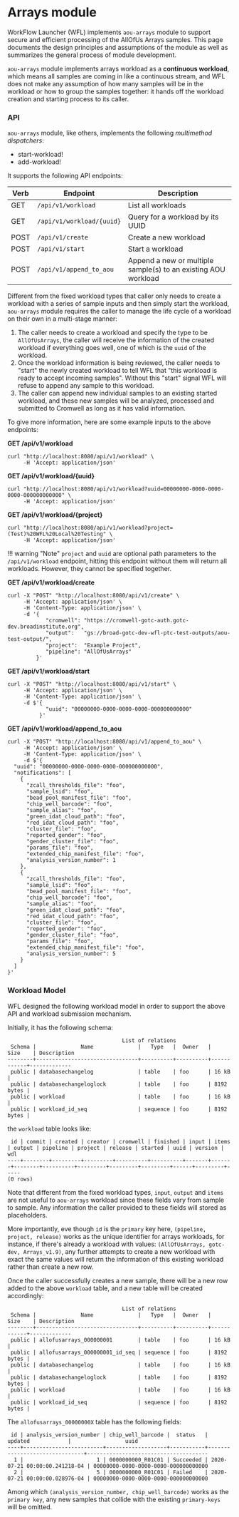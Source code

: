 # Arrays module

WorkFlow Launcher (WFL) implements `aou-arrays` module to
support secure and efficient processing of the AllOfUs Arrays
samples. This page documents the design principles and assumptions
of the module as well as summarizes the general process of module
development.

`aou-arrays` module implements arrays workload as a **continuous workload**, which
means all samples are coming in like a continuous stream, and WFL does not make
any assumption of how many samples will be in the workload or how to group the
samples together: it hands off the workload creation and starting process to its
caller.

### API

`aou-arrays` module, like others, implements the following _multimethod dispatchers_:

- start-workload!
- add-workload!

It supports the following API endpoints:

| Verb   | Endpoint                       | Description                                                    |
|--------|--------------------------------|----------------------------------------------------------------|
| GET    | `/api/v1/workload`             | List all workloads                                             |
| GET    | `/api/v1/workload/{uuid}`      | Query for a workload by its UUID                               |
| POST   | `/api/v1/create`               | Create a new workload                                          |
| POST   | `/api/v1/start`                | Start a workload                                |
| POST   | `/api/v1/append_to_aou`        | Append a new or multiple sample(s) to an existing AOU workload |

Different from the fixed workload types that caller only needs to create a workload with a series of sample inputs and
then simply start the workload, `aou-arrays` module requires the caller to manage the life cycle of a workload on their
own in a multi-stage manner:

1. The caller needs to create a workload and specify the type to be `AllOfUsArrays`, the caller will receive the
information of the created workload if everything goes well, one of which is the `uuid` of the workload.
2. Once the workload information is being reviewed, the caller needs to "start" the newly created workload to
tell WFL that "this workload is ready to accept incoming samples". Without this "start" signal WFL will
refuse to append any sample to this workload.
3. The caller can append new individual samples to an existing started workload, and these new samples will be
analyzed, processed and submitted to Cromwell as long as it has valid information.

To give more information, here are some example inputs to the above endpoints:

**GET /api/v1/workload**

```shell
curl "http://localhost:8080/api/v1/workload" \
     -H 'Accept: application/json'
```

**GET /api/v1/workload/{uuid}**

```shell
curl "http://localhost:8080/api/v1/workload?uuid=00000000-0000-0000-0000-000000000000" \
     -H 'Accept: application/json'
```

**GET /api/v1/workload/{project}**

```shell
curl "http://localhost:8080/api/v1/workload?project=(Test)%20WFL%20Local%20Testing" \
     -H 'Accept: application/json'
```

!!! warning "Note"
    `project` and `uuid` are optional path parameters to the `/api/v1/workload` endpoint, 
    hitting this endpoint without them will return all workloads. However, they cannot be specified
    together.

**GET /api/v1/workload/create**

```shell
curl -X "POST" "http://localhost:8080/api/v1/create" \
     -H 'Accept: application/json' \
     -H 'Content-Type: application/json' \
     -d '{
            "cromwell": "https://cromwell-gotc-auth.gotc-dev.broadinstitute.org",
            "output":   "gs://broad-gotc-dev-wfl-ptc-test-outputs/aou-test-output/",
            "project":  "Example Project",
            "pipeline": "AllOfUsArrays"
         }'
```

**GET /api/v1/workload/start**

```shell
curl -X "POST" "http://localhost:8080/api/v1/start" \
     -H 'Accept: application/json' \
     -H 'Content-Type: application/json' \
     -d $'{
            "uuid": "00000000-0000-0000-0000-000000000000"
          }'
```

**GET /api/v1/workload/append_to_aou**

```shell
curl -X "POST" "http://localhost:8080/api/v1/append_to_aou" \
     -H 'Accept: application/json' \
     -H 'Content-Type: application/json' \
     -d $'{
  "uuid": "00000000-0000-0000-0000-000000000000",
  "notifications": [
    {
      "zcall_thresholds_file": "foo",
      "sample_lsid": "foo",
      "bead_pool_manifest_file": "foo",
      "chip_well_barcode": "foo",
      "sample_alias": "foo",
      "green_idat_cloud_path": "foo",
      "red_idat_cloud_path": "foo",
      "cluster_file": "foo",
      "reported_gender": "foo",
      "gender_cluster_file": "foo",
      "params_file": "foo",
      "extended_chip_manifest_file": "foo",
      "analysis_version_number": 1
    },
    {
      "zcall_thresholds_file": "foo",
      "sample_lsid": "foo",
      "bead_pool_manifest_file": "foo",
      "chip_well_barcode": "foo",
      "sample_alias": "foo",
      "green_idat_cloud_path": "foo",
      "red_idat_cloud_path": "foo",
      "cluster_file": "foo",
      "reported_gender": "foo",
      "gender_cluster_file": "foo",
      "params_file": "foo",
      "extended_chip_manifest_file": "foo",
      "analysis_version_number": 5
    }
  ]
}'
```

### Workload Model

WFL designed the following workload model in order to support the above API and workload submission mechanism.

Initially, it has the following schema:

```
                                    List of relations
 Schema |              Name              |   Type   |  Owner   |    Size    | Description
--------+--------------------------------+----------+----------+------------+-------------
 public | databasechangelog              | table    | foo      | 16 kB      |
 public | databasechangeloglock          | table    | foo      | 8192 bytes |
 public | workload                       | table    | foo      | 16 kB      |
 public | workload_id_seq                | sequence | foo      | 8192 bytes |
```

the `workload` table looks like:

```
 id | commit | created | creator | cromwell | finished | input | items | output | pipeline | project | release | started | uuid | version | wdl
----+--------+---------+---------+----------+----------+-------+-------+--------+----------+---------+---------+---------+------+---------+-----
(0 rows)
```

Note that different from the fixed workload types, `input`, `output` and `items` are not useful to `aou-arrays` workload
since these fields vary from sample to sample. Any information the caller provided to these fields will stored as
placeholders.

More importantly, eve though `id` is the `primary` key here, `(pipeline, project, release)` works as the
unique identifier for arrays workloads, for instance, if there's already a workload with values:
`(AllOfUsArrays, gotc-dev, Arrays_v1.9)`, any further attempts to create a new workload with exact the same values
will return the information of this existing workload rather than create a new row.

Once the caller successfully creates a new sample, there will be a new row added to the above `workload` table, and a
new table will be created accordingly:

```
                                    List of relations
 Schema |              Name              |   Type   |  Owner   |    Size    | Description
--------+--------------------------------+----------+----------+------------+-------------
 public | allofusarrays_000000001        | table    | foo      | 16 kB      |
 public | allofusarrays_000000001_id_seq | sequence | foo      | 8192 bytes |
 public | databasechangelog              | table    | foo      | 16 kB      |
 public | databasechangeloglock          | table    | foo      | 8192 bytes |
 public | workload                       | table    | foo      | 16 kB      |
 public | workload_id_seq                | sequence | foo      | 8192 bytes |
```

The `allofusarrays_00000000X` table has the following fields:

```
 id | analysis_version_number | chip_well_barcode |  status   |            updated            |                 uuid
----+-------------------------+-------------------+-----------+-------------------------------+--------------------------------------
  1 |                       1 | 0000000000_R01C01 | Succeeded | 2020-07-21 00:00:00.241218-04 | 00000000-0000-0000-0000-000000000000
  2 |                       5 | 0000000000_R01C01 | Failed    | 2020-07-21 00:00:00.028976-04 | 00000000-0000-0000-0000-000000000000
```
Among which `(analysis_version_number, chip_well_barcode)` works as the `primary key`, any new samples that collide
with the existing `primary-keys` will be omitted.
